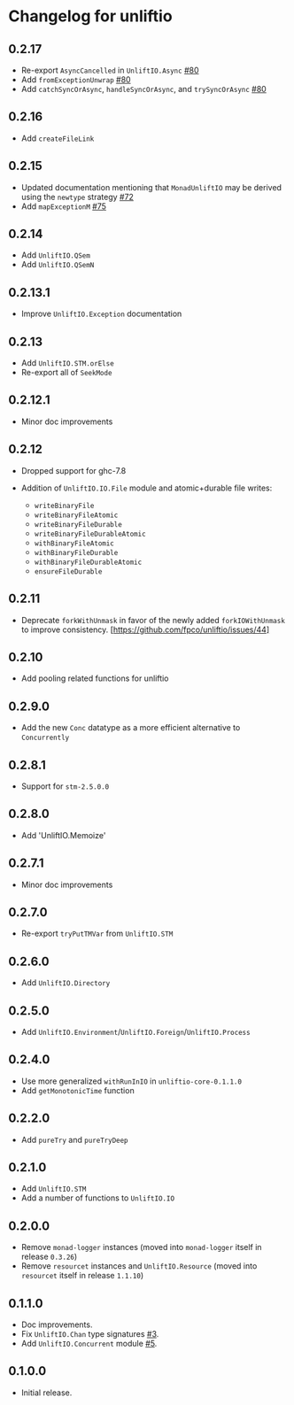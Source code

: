 # Changelog for unliftio

## 0.2.17

* Re-export `AsyncCancelled` in `UnliftIO.Async` [#80](https://github.com/fpco/unliftio/pull/80)
* Add `fromExceptionUnwrap` [#80](https://github.com/fpco/unliftio/pull/80)
* Add `catchSyncOrAsync`, `handleSyncOrAsync`, and `trySyncOrAsync` [#80](https://github.com/fpco/unliftio/pull/80)

## 0.2.16

* Add `createFileLink`

## 0.2.15

* Updated documentation mentioning that `MonadUnliftIO` may be derived using
  the `newtype` strategy [#72](https://github.com/fpco/unliftio/pull/72)
* Add `mapExceptionM` [#75](https://github.com/fpco/unliftio/pull/75)

## 0.2.14

* Add `UnliftIO.QSem`
* Add `UnliftIO.QSemN`

## 0.2.13.1

* Improve `UnliftIO.Exception` documentation

## 0.2.13

* Add `UnliftIO.STM.orElse`
* Re-export all of `SeekMode`

## 0.2.12.1

* Minor doc improvements

## 0.2.12

* Dropped support for ghc-7.8
* Addition of `UnliftIO.IO.File` module and atomic+durable file writes:

  * `writeBinaryFile`
  * `writeBinaryFileAtomic`
  * `writeBinaryFileDurable`
  * `writeBinaryFileDurableAtomic`
  * `withBinaryFileAtomic`
  * `withBinaryFileDurable`
  * `withBinaryFileDurableAtomic`
  * `ensureFileDurable`

## 0.2.11

* Deprecate `forkWithUnmask` in favor of the newly added `forkIOWithUnmask` to
  improve consistency. [https://github.com/fpco/unliftio/issues/44]

## 0.2.10

* Add pooling related functions for unliftio

## 0.2.9.0

* Add the new `Conc` datatype as a more efficient alternative to `Concurrently`

## 0.2.8.1

* Support for `stm-2.5.0.0`

## 0.2.8.0

* Add 'UnliftIO.Memoize'

## 0.2.7.1

* Minor doc improvements

## 0.2.7.0

* Re-export `tryPutTMVar` from `UnliftIO.STM`

## 0.2.6.0

* Add `UnliftIO.Directory`

## 0.2.5.0

* Add `UnliftIO.Environment`/`UnliftIO.Foreign`/`UnliftIO.Process`

## 0.2.4.0

* Use more generalized `withRunInIO` in `unliftio-core-0.1.1.0`
* Add `getMonotonicTime` function

## 0.2.2.0

* Add `pureTry` and `pureTryDeep`

## 0.2.1.0

* Add `UnliftIO.STM`
* Add a number of functions to `UnliftIO.IO`

## 0.2.0.0

* Remove `monad-logger` instances (moved into `monad-logger` itself in
  release `0.3.26`)
* Remove `resourcet` instances and `UnliftIO.Resource` (moved into `resourcet`
  itself in release `1.1.10`)

## 0.1.1.0

* Doc improvements.
* Fix `UnliftIO.Chan` type signatures [#3](https://github.com/fpco/unliftio/pull/3).
* Add `UnliftIO.Concurrent` module [#5](https://github.com/fpco/unliftio/pull/5).

## 0.1.0.0

* Initial release.

